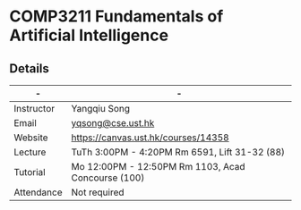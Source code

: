 # COMP3211 Fundamentals of Artificial Intelligence

## Details

| - | - |
|--|--|
| Instructor | Yangqiu Song |
| Email | yqsong@cse.ust.hk |
| Website | https://canvas.ust.hk/courses/14358 |
| Lecture | TuTh 3:00PM - 4:20PM Rm 6591, Lift 31-32 (88) |
| Tutorial | Mo 12:00PM - 12:50PM Rm 1103, Acad Concourse (100) |
| Attendance | Not required |
